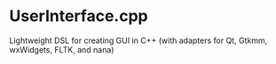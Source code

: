 # UserInterface.cpp
Lightweight DSL for creating GUI in C++ (with adapters for Qt, Gtkmm, wxWidgets, FLTK, and nana)
